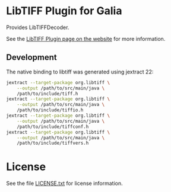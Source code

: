 # LibTIFF Plugin for Galia

Provides LibTIFFDecoder.

See the [LibTIFF Plugin page on the website](https://galia.is/plugins/libtiff/)
for more information.

## Development

The native binding to libtiff was generated using jextract 22:

```sh
jextract --target-package org.libtiff \
    --output /path/to/src/main/java \
    /path/to/include/tiff.h
jextract --target-package org.libtiff \
    --output /path/to/src/main/java \
    /path/to/include/tiffio.h
jextract --target-package org.libtiff \
    --output /path/to/src/main/java \
    /path/to/include/tiffconf.h
jextract --target-package org.libtiff \
    --output /path/to/src/main/java \
    /path/to/include/tiffvers.h
```

# License

See the file [LICENSE.txt](LICENSE.txt) for license information.
